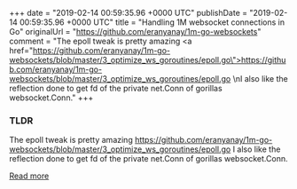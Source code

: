 +++
date = "2019-02-14 00:59:35.96 +0000 UTC"
publishDate = "2019-02-14 00:59:35.96 +0000 UTC"
title = "Handling 1M websocket connections in Go"
originalUrl = "https://github.com/eranyanay/1m-go-websockets"
comment = "The epoll tweak is pretty amazing <a href=\"https://github.com/eranyanay/1m-go-websockets/blob/master/3_optimize_ws_goroutines/epoll.go\">https://github.com/eranyanay/1m-go-websockets/blob/master/3_optimize_ws_goroutines/epoll.go</a> \nI also like the reflection done to get fd of the private net.Conn of gorillas websocket.Conn."
+++

### TLDR

The epoll tweak is pretty amazing <a href="https://github.com/eranyanay/1m-go-websockets/blob/master/3_optimize_ws_goroutines/epoll.go">https://github.com/eranyanay/1m-go-websockets/blob/master/3_optimize_ws_goroutines/epoll.go</a>
I also like the reflection done to get fd of the private net.Conn of gorillas websocket.Conn.

[Read more](https://github.com/eranyanay/1m-go-websockets)
